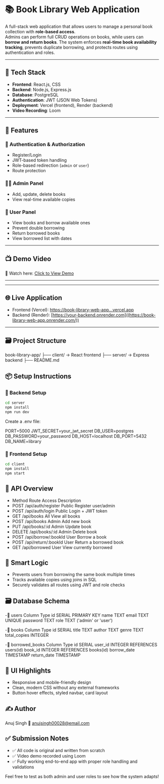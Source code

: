 # 📚 Book Library Web Application

A full-stack web application that allows users to manage a personal book collection with **role-based access**.  
Admins can perform full CRUD operations on books, while users can **borrow and return books**. The system enforces **real-time book availability tracking**, prevents duplicate borrowing, and protects routes using authentication and roles.

---

## 🔧 Tech Stack

- **Frontend**: React.js, CSS
- **Backend**: Node.js, Express.js
- **Database**: PostgreSQL
- **Authentication**: JWT (JSON Web Tokens)
- **Deployment**: Vercel (frontend), Render (backend)
- **Video Recording**: Loom

---

## 🚀 Features

### 🔐 Authentication & Authorization
- Register/Login
- JWT-based token handling
- Role-based redirection (`admin` or `user`)
- Route protection

### 🧑‍💼 Admin Panel
- Add, update, delete books
- View real-time available copies

### 👤 User Panel
- View books and borrow available ones
- Prevent double borrowing
- Return borrowed books
- View borrowed list with dates

---

## 📺 Demo Video

🎥 Watch here: [Click to View Demo](https://www.loom.com/share/d71c12c86144498ea5a37da2d279064c?sid=734e5bdd-e279-4976-bc60-32e57b55ccf4)

---
---
## 🌐 Live Application

- Frontend (Vercel): [https://book-library-web-app...vercel.app](https://book-library-web-app-git-main-anuj-singhs-projects-965c3763.vercel.app)
- Backend (Render): [https://your-backend.onrender.com]((https://book-library-web-app.onrender.com/))
---
## 🗃️ Project Structure
book-library-app/
├── client/ → React frontend
├── server/ → Express backend
├── README.md

## 📦 Setup Instructions

### 🔹 Backend Setup

```bash
cd server
npm install
npm run dev
```

Create a .env file:

PORT=5000
JWT_SECRET=your_jwt_secret
DB_USER=postgres
DB_PASSWORD=your_password
DB_HOST=localhost
DB_PORT=5432
DB_NAME=library

### 🔹 Frontend Setup
```bash
cd client
npm install
npm start
```

## 🧪 API Overview
-  Method	Route	Access	Description
-  POST	/api/auth/register	Public	Register user/admin
-  POST	/api/auth/login	Public	Login + JWT token
-  GET	/api/books	All	View all books
-  POST	/api/books	Admin	Add new book
-  PUT	/api/books/:id	Admin	Update book
-  DELETE	/api/books/:id	Admin	Delete book
-  POST	/api/borrow/:bookId	User	Borrow a book
-  POST	/api/return/:bookId	User	Return a borrowed book
-  GET	/api/borrowed	User	View currently borrowed



## 🧠 Smart Logic
-  Prevents users from borrowing the same book multiple times
-  Tracks available copies using joins in SQL
-  Securely validates all routes using JWT and role checks


## 🗃️ Database Schema
-🔸 users
  Column	Type
  id	SERIAL PRIMARY KEY
  name	TEXT
  email	TEXT UNIQUE
  password	TEXT
  role	TEXT ('admin' or 'user')

-🔸 books
  Column	Type
  id	SERIAL
  title	TEXT
  author	TEXT
  genre	TEXT
  total_copies	INTEGER

-🔸 borrowed_books
  Column	Type
  id	SERIAL
  user_id	INTEGER REFERENCES users(id)
  book_id	INTEGER REFERENCES books(id)
  borrow_date	TIMESTAMP
  return_date	TIMESTAMP

## 🎨 UI Highlights
-  Responsive and mobile-friendly design
-  Clean, modern CSS without any external frameworks
-  Button hover effects, styled navbar, card layout

## ✍️ Author
Anuj Singh
📧 anujsingh00028@email.com

## ✅ Submission Notes
-  ✅ All code is original and written from scratch
-  ✅ Video demo recorded using Loom
-  ✅ Fully working end-to-end app with proper role handling and validations


Feel free to test as both admin and user roles to see how the system adapts!
